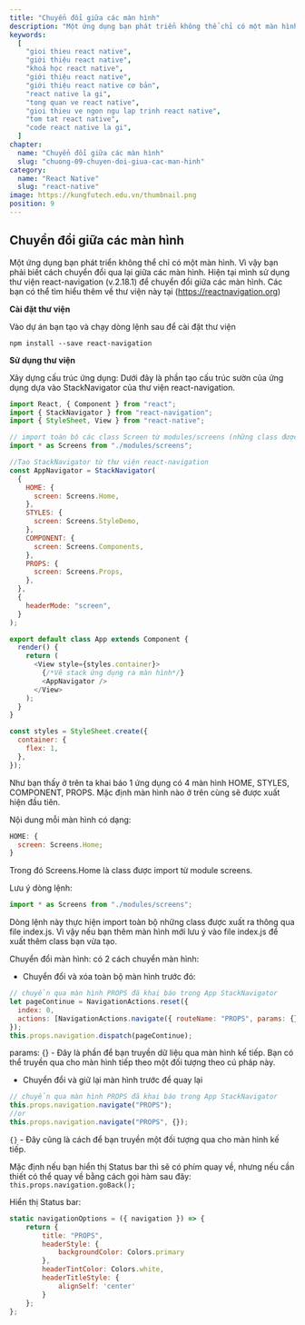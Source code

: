 ```yaml
---
title: "Chuyển đổi giữa các màn hình"
description: "Một ứng dụng bạn phát triển không thể chỉ có một màn hình. Vì vậy bạn phải biết cách chuyển đổi qua lại giữa các màn hình. Hiện tại mình sử dụng thư viện react-navigation (v.2.18.1) để chuyển đổi giữa các màn hình. Các bạn có thể tìm hiểu thêm về thư viện này tại (<https://reactnavigation.org>)"
keywords:
  [
    "gioi thieu react native",
    "giới thiệu react native",
    "khoá học react native",
    "giới thiệu react native",
    "giới thiệu react native cơ bản",
    "react native la gi",
    "tong quan ve react native",
    "gioi thieu ve ngon ngu lap trinh react native",
    "tom tat react native",
    "code react native la gi",
  ]
chapter:
  name: "Chuyển đổi giữa các màn hình"
  slug: "chuong-09-chuyen-doi-giua-cac-man-hinh"
category:
  name: "React Native"
  slug: "react-native"
image: https://kungfutech.edu.vn/thumbnail.png
position: 9
---
```


## Chuyển đổi giữa các màn hình

Một ứng dụng bạn phát triển không thể chỉ có một màn hình. Vì vậy bạn phải biết cách chuyển đổi qua lại giữa các màn hình. Hiện tại mình sử dụng thư viện react-navigation (v.2.18.1) để chuyển đổi giữa các màn hình. Các bạn có thể tìm hiểu thêm về thư viện này tại (<https://reactnavigation.org>)

**Cài đặt thư viện**

Vào dự án bạn tạo và chạy dòng lệnh sau để cài đặt thư viện

`npm install --save react-navigation`

**Sử dụng thư viện**

Xây dựng cấu trúc ứng dụng: Dưới đây là phần tạo cấu trúc sườn của ứng dụng dựa vào StackNavigator của thư viện react-navigation.

```javascript
import React, { Component } from "react";
import { StackNavigator } from "react-navigation";
import { StyleSheet, View } from "react-native";

// import toàn bộ các class Screen từ modules/screens (những class được xuất thông qua file modules/screens/index.js)
import * as Screens from "./modules/screens";

//Tạo StackNavigator từ thư viện react-navigation
const AppNavigator = StackNavigator(
  {
    HOME: {
      screen: Screens.Home,
    },
    STYLES: {
      screen: Screens.StyleDemo,
    },
    COMPONENT: {
      screen: Screens.Components,
    },
    PROPS: {
      screen: Screens.Props,
    },
  },
  {
    headerMode: "screen",
  }
);

export default class App extends Component {
  render() {
    return (
      <View style={styles.container}>
        {/*Vẽ stack ứng dụng ra màn hình*/}
        <AppNavigator />
      </View>
    );
  }
}

const styles = StyleSheet.create({
  container: {
    flex: 1,
  },
});
```

Như bạn thấy ở trên ta khai báo 1 ứng dụng có 4 màn hình HOME, STYLES, COMPONENT, PROPS. Mặc định màn hình nào ở trên cùng sẽ được xuất hiện đầu tiên.

Nội dung mỗi màn hình có dạng:

```js
HOME: {
  screen: Screens.Home;
}
```

Trong đó Screens.Home là class được import từ module screens.

Lưu ý dòng lệnh:

```js
import * as Screens from "./modules/screens";
```

Dòng lệnh này thực hiện import toàn bộ những class được xuất ra thông qua file index.js. Vì vậy nếu bạn thêm màn hình mới lưu ý vào file index.js để xuất thêm class bạn vừa tạo.

Chuyển đổi màn hình: có 2 cách chuyển màn hình:

- Chuyển đổi và xóa toàn bộ màn hình trước đó:

```js
// chuyển qua màn hình PROPS đã khai báo trong App StackNavigator
let pageContinue = NavigationActions.reset({
  index: 0,
  actions: [NavigationActions.navigate({ routeName: "PROPS", params: {} })],
});
this.props.navigation.dispatch(pageContinue);
```

params: {} - Đây là phần để bạn truyền dữ liệu qua màn hình kế tiếp. Bạn có thể truyền qua cho màn hình tiếp theo một đối tượng theo cú pháp này.

- Chuyển đổi và giữ lại màn hình trước để quay lại

```js
// chuyển qua màn hình PROPS đã khai báo trong App StackNavigator
this.props.navigation.navigate("PROPS");
//or
this.props.navigation.navigate("PROPS", {});
```

`{}` - Đây cũng là cách để bạn truyền một đối tượng qua cho màn hình kế tiếp.

Mặc định nếu bạn hiển thị Status bar thì sẽ có phím quay về, nhưng nếu cần thiết có thể quay về bằng cách gọi hàm sau đây:
`this.props.navigation.goBack();`

Hiển thị Status bar:

```js
static navigationOptions = ({ navigation }) => {
	return {
    	title: "PROPS",
    	headerStyle: {
        	backgroundColor: Colors.primary
    	},
    	headerTintColor: Colors.white,
    	headerTitleStyle: {
        	alignSelf: 'center'
    	}
	};
};
```
